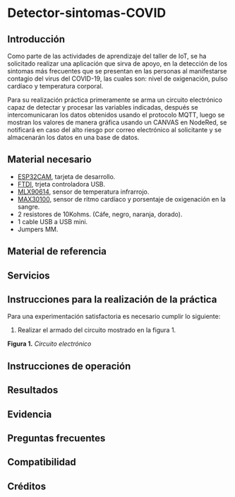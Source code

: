# Detector-sintomas-COVID
## Introducción

Como parte de las actividades de aprendizaje del taller de IoT, se ha solicitado realizar una aplicación que sirva de apoyo, en la detección de los sintomas más frecuentes que se presentan en las personas al manifestarse contagio del virus del COVID-19, las cuales son: nivel de oxigenación, pulso cardíaco y temperatura corporal.

Para su realización práctica primeramente se arma un circuito electrónico capaz de detectar y procesar las variables indicadas, después se intercomunicaran los datos obtenidos usando el protocolo MQTT, luego se mostran los valores de manera gráfica usando un CANVAS en NodeRed, se notificará en caso del alto riesgo por correo electrónico al solicitante y se almacenarán los datos en una base de datos.

## Material necesario

- [ESP32CAM](https://docs.ai-thinker.com/en/esp32-cam), tarjeta de desarrollo.
- [FTDI](https://microcontrollerslab.com/ftdi-usb-to-serial-converter-cable-use-linux-windows/), trjeta controladora USB.
- [MLX90614](https://www.sparkfun.com/datasheets/Sensors/Temperature/MLX90614_rev001.pdf), sensor de temperatura infrarrojo.
- [MAX30100](https://datasheets.maximintegrated.com/en/ds/MAX30100.pdf), sensor de ritmo cardíaco y porsentaje de oxigenación en la sangre.
- 2 resistores de 10Kohms. (Cáfe, negro, naranja, dorado).
- 1 cable USB a USB mini.
- Jumpers MM.


## Material de referencia

## Servicios

## Instrucciones para la realización de la práctica

Para una experimentación satisfactoria es necesario cumplir lo siguiente:

1. Realizar el armado del circuito mostrado en la figura 1.

**Figura 1.** *Circuito electrónico*
![]()



## Instrucciones de operación


## Resultados


## Evidencia


## Preguntas frecuentes

## Compatibilidad

## Créditos

